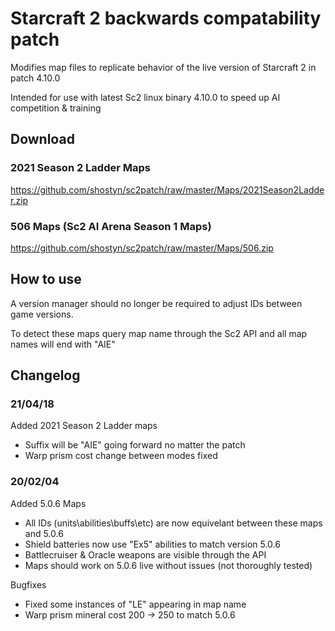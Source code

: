 # Starcraft 2 backwards compatability patch
Modifies map files to replicate behavior of the live version of Starcraft 2 in patch 4.10.0

Intended for use with latest Sc2 linux binary 4.10.0 to speed up AI competition & training

## Download
### 2021 Season 2 Ladder Maps
https://github.com/shostyn/sc2patch/raw/master/Maps/2021Season2Ladder.zip

### 506 Maps (Sc2 AI Arena Season 1 Maps)
https://github.com/shostyn/sc2patch/raw/master/Maps/506.zip
## How to use

A version manager should no longer be required to adjust IDs between game versions.

To detect these maps query map name through the Sc2 API and all map names will end with "AIE"

## Changelog
### 21/04/18
Added 2021 Season 2 Ladder maps
- Suffix will be "AIE" going forward no matter the patch
- Warp prism cost change between modes fixed

### 20/02/04
Added 5.0.6 Maps
- All IDs (units\abilities\buffs\etc) are now equivelant between these maps and 5.0.6
- Shield batteries now use "Ex5" abilities to match version 5.0.6
- Battlecruiser & Oracle weapons are visible through the API
- Maps should work on 5.0.6 live without issues (not thoroughly tested)

Bugfixes
- Fixed some instances of "LE" appearing in map name
- Warp prism mineral cost 200 -> 250 to match 5.0.6
